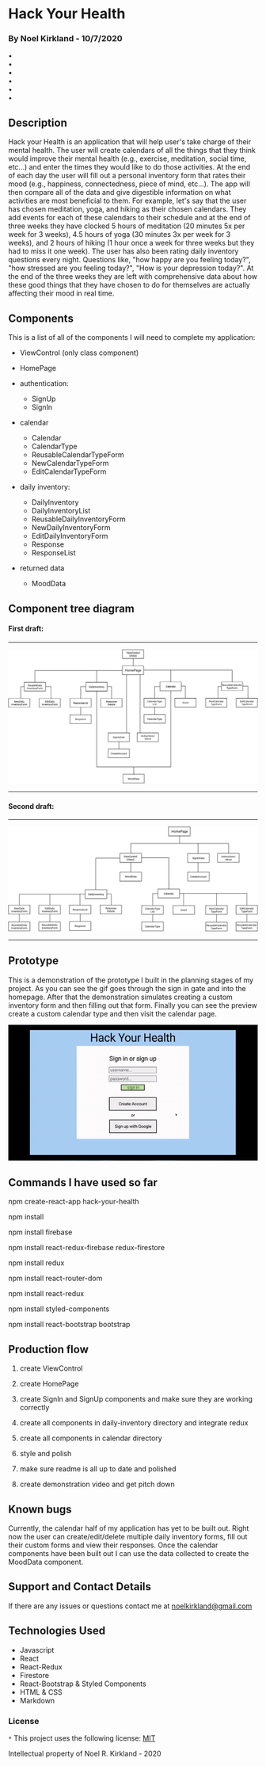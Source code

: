 # Hack Your Health

### By Noel Kirkland - 10/7/2020

•[](#1)<br>
•[](#2)<br>
•[](#3)<br>
•[](#4)<br>
•[](#5)<br>
•[](#6)

## Description

Hack your Health is an application that will help user's take charge of their mental health. The user will create calendars of all the things that they think would improve their mental health (e.g., exercise, meditation, social time, etc...) and enter the times they would like to do those activities. At the end of each day the user will fill out a personal inventory form that rates their mood (e.g., happiness, connectedness, piece of mind, etc...). The app will then compare all of the data and give digestible information on what activities are most beneficial to them. For example, let's say that the user has chosen meditation, yoga, and hiking as their chosen calendars. They add events for each of these calendars to their schedule and at the end of three weeks they have clocked 5 hours of meditation (20 minutes 5x per week for 3 weeks), 4.5 hours of yoga (30 minutes 3x per week for 3 weeks), and 2 hours of hiking (1 hour once a week for three weeks but they had to miss it one week). The user has also been rating daily inventory questions every night. Questions like, "how happy are you feeling today?", "how stressed are you feeling today?", "How is your depression today?". At the end of the three weeks they are left with comprehensive data about how these good things that they have chosen to do for themselves are actually affecting their mood in real time.

## Components

This is a list of all of the components I will need to complete my application:

* ViewControl (only class component)

* HomePage

* authentication:
    * SignUp
    * SignIn

* calendar
    * Calendar
    * CalendarType
    * ReusableCalendarTypeForm
    * NewCalendarTypeForm
    * EditCalendarTypeForm

* daily inventory:
    * DailyInventory
    * DailyInventoryList
    * ReusableDailyInventoryForm
    * NewDailyInventoryForm
    * EditDailyInventoryForm
    * Response
    * ResponseList

* returned data
    * MoodData

## Component tree diagram

#### First draft:
<hr/>

![](images/hack-your-health-component-tree-draft1.png)
<hr/>

#### Second draft:
<hr/>

![](images/hack-your-health-component-tree-draft2.png)
<hr/>

## Prototype

This is a demonstration of the prototype I built in the planning stages of my project. As you can see the gif goes through the sign in gate and into the homepage. After that the demonstration simulates creating a custom inventory form and then filling out that form. Finally you can see the preview create a custom calendar type and then visit the calendar page.

![](images/prototype-demonstration-gif.gif)




## Commands I have used so far

npm create-react-app hack-your-health

npm install

npm install firebase

npm install react-redux-firebase redux-firestore

npm install redux

npm install react-router-dom

npm install react-redux

npm install styled-components

npm install react-bootstrap bootstrap

## Production flow

1. create ViewControl

2. create HomePage

3. create SignIn and SignUp components and make sure they are working correctly

4. create all components in daily-inventory directory and integrate redux

5. create all components in calendar directory

6. style and polish

7. make sure readme is all up to date and polished

8. create demonstration video and get pitch down

## Known bugs

Currently, the calendar half of my application has yet to be built out. Right now the user can create/edit/delete multiple daily inventory forms, fill out their custom forms and view their responses.
Once the calendar components have been built out I can use the data collected to create the MoodData component.

## Support and Contact Details

If there are any issues or questions contact me at noelkirkland@gmail.com

## Technologies Used <a name="5"></a>

* Javascript
* React
* React-Redux
* Firestore
* React-Bootstrap & Styled Components
* HTML & CSS
* Markdown

### License

`*` This project uses the following license: [MIT](https://opensource.org/licenses/MIT)

Intellectual property of Noel R. Kirkland - 2020
